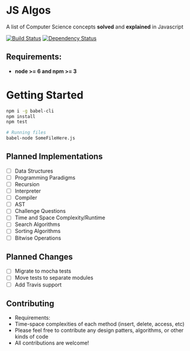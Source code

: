 JS Algos
============
A list of Computer Science concepts **solved** and **explained** in Javascript

[![Build Status](https://travis-ci.org/amilajack/js-algorithms.svg?branch=master)](https://travis-ci.org/amilajack/js-algorithms)
[![Dependency Status](https://img.shields.io/david/amilajack/js-algorithms.svg)](https://david-dm.org/amilajack/js-algorithms)

## Requirements:
* **node >= 6 and npm >= 3**

# Getting Started
```bash
npm i -g babel-cli
npm install
npm test

# Running files
babel-node SomeFileHere.js
```

## Planned Implementations
- [ ] Data Structures
- [ ] Programming Paradigms
- [ ] Recursion
- [ ] Interpreter
- [ ] Compiler
- [ ] AST
- [ ] Challenge Questions
- [ ] Time and Space Complexity/Runtime
- [ ] Search Algorithms
- [ ] Sorting Algorithms
- [ ] Bitwise Operations

## Planned Changes
- [ ] Migrate to mocha tests
- [ ] Move tests to separate modules
- [ ] Add Travis support

## Contributing
* Requirements:
 * Time-space complexities of each method (insert, delete, access, etc)
* Please feel free to contribute any design patters, algorithms, or other kinds of code
* All contributions are welcome!
